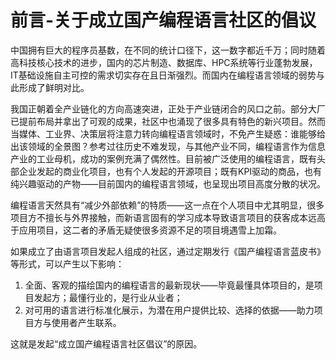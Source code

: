 # 前言-关于成立国产编程语言社区的倡议

中国拥有巨大的程序员基数，在不同的统计口径下，这一数字都近千万；同时随着高科技核心技术的进步，国内的芯片制造、数据库、HPC系统等行业蓬勃发展，IT基础设施自主可控的需求切实存在且日渐强烈。而国内在编程语言领域的弱势与此形成了鲜明对比。

我国正朝着全产业链化的方向高速突进，正处于产业链闭合的风口之前。部分大厂已提前布局并拿出了可观的成果，社区中也涌现了很多具有特色的新兴项目。然而当媒体、工业界、决策层将注意力转向编程语言领域时，不免产生疑惑：谁能够给出该领域的全景图？参考过往历史不难发现，与其他产业不同，编程语言作为信息产业的工业母机，成功的案例充满了偶然性。目前被广泛使用的编程语言，既有头部企业发起的商业化项目，也有个人发起的开源项目；既有KPI驱动的商品，也有纯兴趣驱动的产物——目前国内的编程语言领域，也呈现出项目高度分散的状况。

编程语言天然具有“减少外部依赖”的特质——这一点在个人项目中尤其明显，很多项目方不擅长与外界接触，而新语言固有的学习成本导致语言项目的获客成本远高于应用项目，这二者的矛盾无疑使很多资源不足的项目境遇雪上加霜。

如果成立了由语言项目发起人组成的社区，通过定期发行《国产编程语言蓝皮书》等形式，可以产生以下影响：

1. 全面、客观的描绘国内的编程语言的最新现状——毕竟最懂具体项目的，是项目发起方；最懂行业的，是行业从业者；
2. 对可用的语言进行标准化展示，为潜在用户提供比较、选择的依据——助力项目方与使用者产生联系。

这就是发起“成立国产编程语言社区倡议”的原因。